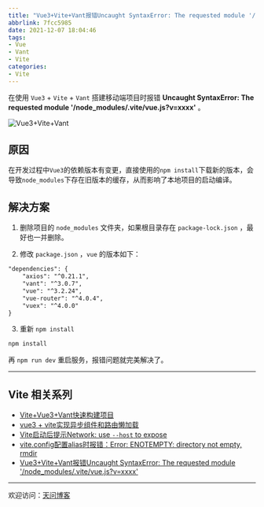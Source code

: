 ```yaml
---
title: "Vue3+Vite+Vant报错Uncaught SyntaxError: The requested module '/node_modules/.vite/vue.js?v=xxxx'"
abbrlink: 7fcc5985
date: 2021-12-07 18:04:46
tags:
- Vue
- Vant
- Vite
categories:
- Vite
---
```


在使用 `Vue3` + `Vite` + `Vant` 搭建移动端项目时报错 **Uncaught SyntaxError: The requested module '/node_modules/.vite/vue.js?v=xxxx'** 。

![Vue3+Vite+Vant](https://tiven.cn/static/img/img-vite-01-qXyz73DxsLe-cWhwRDezi.jpg)

<!-- more -->

## 原因

在开发过程中`Vue3`的依赖版本有变更，直接使用的`npm install`下载新的版本，会导致`node_modules`下存在旧版本的缓存，从而影响了本地项目的启动编译。

## 解决方案

1. 删除项目的 `node_modules` 文件夹，如果根目录存在 `package-lock.json` ，最好也一并删除。

2. 修改 `package.json` ，`vue` 的版本如下：

```txt
"dependencies": {
    "axios": "^0.21.1",
    "vant": "^3.0.7",
    "vue": "^3.2.24",
    "vue-router": "^4.0.4",
    "vuex": "^4.0.0"
}
```

3. 重新 `npm install`

```sh
npm install
```

再 `npm run dev` 重启服务，报错问题就完美解决了。

---

## Vite 相关系列

* [Vite+Vue3+Vant快速构建项目](https://tiven.cn/p/de241e23/ "Vite+Vue3+Vant快速构建项目 | 天问博客")
* [vue3 + vite实现异步组件和路由懒加载](https://tiven.cn/p/d41c4425/ "vue3 + vite实现异步组件和路由懒加载 | 天问博客")
* [Vite启动后提示Network: use `--host` to expose](https://tiven.cn/p/a57bb1ad/ "Vite启动后提示Network: use `--host` to expose | 天问博客")
* [vite.config配置alias时报错：Error: ENOTEMPTY: directory not empty, rmdir](https://tiven.cn/p/4335e9ee/ "vite.config配置alias时报错：Error: ENOTEMPTY: directory not empty, rmdir | 天问博客")
* [Vue3+Vite+Vant报错Uncaught SyntaxError: The requested module '/node_modules/.vite/vue.js?v=xxxx'](https://tiven.cn/p/7fcc5985/ "Vue3+Vite+Vant报错Uncaught SyntaxError: The requested module '/node_modules/.vite/vue.js?v=xxxx' | 天问博客")

---

欢迎访问：[天问博客](https://tiven.cn/p/7fcc5985/ "天問博客") 

